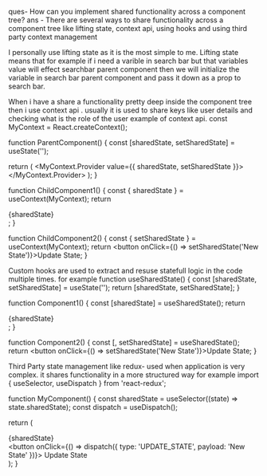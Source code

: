 ques- How can you implement shared functionality across a component tree? 
ans - There are several ways to share functionality across a component tree like 
 lifting state, 
 context api, 
 using hooks and 
 using third party context management

I personally use lifting state  as it is the most simple to me. 
Lifting state means that for example if i need a varible in search bar but that variables value will effect searchbar parent component then we will initialize the variable in search bar parent component and pass it down as a prop to search bar.

When i have a share a functionality pretty deep inside the component tree then i use context api . usually it is used to share keys like user details and checking what is the role of the user
example of context  api.
const MyContext = React.createContext();

function ParentComponent() {
  const [sharedState, setSharedState] = useState('');

  return (
    <MyContext.Provider value={{ sharedState, setSharedState }}>
      <ChildComponent1 />
      <ChildComponent2 />
    </MyContext.Provider>
  );
}

function ChildComponent1() {
  const { sharedState } = useContext(MyContext);
  return <div>{sharedState}</div>;
}

function ChildComponent2() {
  const { setSharedState } = useContext(MyContext);
  return <button onClick={() => setSharedState('New State')}>Update State</button>;
}

Custom hooks are used to  extract and resuse statefull logic in the code multiple times. for example 
function useSharedState() {
  const [sharedState, setSharedState] = useState('');
  return [sharedState, setSharedState];
}

function Component1() {
  const [sharedState] = useSharedState();
  return <div>{sharedState}</div>;
}

function Component2() {
  const [, setSharedState] = useSharedState();
  return <button onClick={() => setSharedState('New State')}>Update State</button>;
}

Third Party state management like redux- used when application is very complex. it shares functionality in a more structured way
for example import { useSelector, useDispatch } from 'react-redux';

function MyComponent() {
  const sharedState = useSelector((state) => state.sharedState);
  const dispatch = useDispatch();

  return (
    <div>
      <div>{sharedState}</div>
      <button onClick={() => dispatch({ type: 'UPDATE_STATE', payload: 'New State' })}>
        Update State
      </button>
    </div>
  );
}